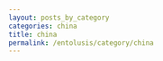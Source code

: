 ```yaml
---
layout: posts_by_category
categories: china
title: china
permalink: /entolusis/category/china
---
```

